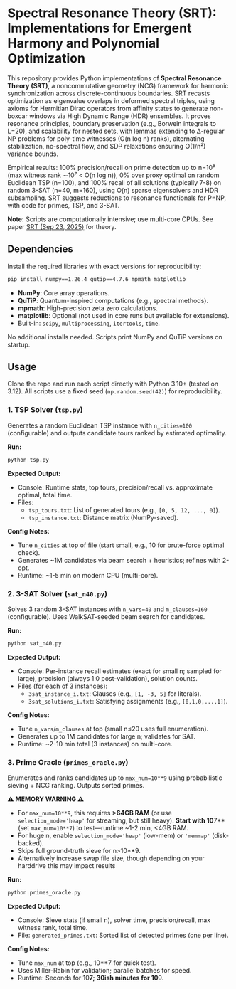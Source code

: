 # Spectral Resonance Theory (SRT): Implementations for Emergent Harmony and Polynomial Optimization

This repository provides Python implementations of **Spectral Resonance Theory (SRT)**, a noncommutative geometry (NCG) framework for harmonic synchronization across discrete-continuous boundaries. SRT recasts optimization as eigenvalue overlaps in deformed spectral triples, using axioms for Hermitian Dirac operators from affinity states to generate non-boxcar windows via High Dynamic Range (HDR) ensembles. It proves resonance principles, boundary preservation (e.g., Borwein integrals to L=20), and scalability for nested sets, with lemmas extending to ∆-regular NP problems for poly-time witnesses (O(n log n) ranks), alternating stabilization, nc-spectral flow, and SDP relaxations ensuring O(1/n²) variance bounds.

Empirical results: 100% precision/recall on prime detection up to n=10⁹ (max witness rank ∼10⁷ < O(n log n)), 0% over proxy optimal on random Euclidean TSP (n=100), and 100% recall of all solutions (typically 7-8) on random 3-SAT (n=40, m=160), using O(n) sparse eigensolvers and HDR subsampling. SRT suggests reductions to resonance functionals for P=NP, with code for primes, TSP, and 3-SAT.

**Note:** Scripts are computationally intensive; use multi-core CPUs. See paper [SRT (Sep 23, 2025)](srt.pdf) for theory.

## Dependencies

Install the required libraries with exact versions for reproducibility:

```bash
pip install numpy==1.26.4 qutip==4.7.6 mpmath matplotlib
```

- **NumPy**: Core array operations.
- **QuTiP**: Quantum-inspired computations (e.g., spectral methods).
- **mpmath**: High-precision zeta zero calculations.
- **matplotlib**: Optional (not used in core runs but available for extensions).
- Built-in: `scipy`, `multiprocessing`, `itertools`, `time`.

No additional installs needed. Scripts print NumPy and QuTiP versions on startup.

## Usage

Clone the repo and run each script directly with Python 3.10+ (tested on 3.12). All scripts use a fixed seed (`np.random.seed(42)`) for reproducibility.

### 1. TSP Solver (`tsp.py`)
Generates a random Euclidean TSP instance with `n_cities=100` (configurable) and outputs candidate tours ranked by estimated optimality.

**Run:**
```bash
python tsp.py
```

**Expected Output:**
- Console: Runtime stats, top tours, precision/recall vs. approximate optimal, total time.
- Files:
  - `tsp_tours.txt`: List of generated tours (e.g., `[0, 5, 12, ..., 0]`).
  - `tsp_instance.txt`: Distance matrix (NumPy-saved).

**Config Notes:**
- Tune `n_cities` at top of file (start small, e.g., 10 for brute-force optimal check).
- Generates ~1M candidates via beam search + heuristics; refines with 2-opt.
- Runtime: ~1-5 min on modern CPU (multi-core).

### 2. 3-SAT Solver (`sat_n40.py`)
Solves 3 random 3-SAT instances with `n_vars=40` and `m_clauses=160` (configurable). Uses WalkSAT-seeded beam search for candidates.

**Run:**
```bash
python sat_n40.py
```

**Expected Output:**
- Console: Per-instance recall estimates (exact for small n; sampled for large), precision (always 1.0 post-validation), solution counts.
- Files (for each of 3 instances):
  - `3sat_instance_i.txt`: Clauses (e.g., `[1, -3, 5]` for literals).
  - `3sat_solutions_i.txt`: Satisfying assignments (e.g., `[0,1,0,...,1]`).

**Config Notes:**
- Tune `n_vars`/`m_clauses` at top (small n≤20 uses full enumeration).
- Generates up to 1M candidates for large n; validates for SAT.
- Runtime: ~2-10 min total (3 instances) on multi-core.

### 3. Prime Oracle (`primes_oracle.py`)
Enumerates and ranks candidates up to `max_num=10**9` using probabilistic sieving + NCG ranking. Outputs sorted primes.

**⚠️ MEMORY WARNING ⚠️**
- For `max_num=10**9`, this requires **>64GB RAM** (or use `selection_mode='heap'` for streaming, but still heavy). **Start with 10**7** (set `max_num=10**7`) to test—runtime ~1-2 min, <4GB RAM.
- For huge n, enable `selection_mode='heap'` (low-mem) or `'memmap'` (disk-backed).
- Skips full ground-truth sieve for n>10**9.
- Alternatively increase swap file size, though depending on your harddrive this may impact results

**Run:**
```bash
python primes_oracle.py
```

**Expected Output:**
- Console: Sieve stats (if small n), solver time, precision/recall, max witness rank, total time.
- File: `generated_primes.txt`: Sorted list of detected primes (one per line).

**Config Notes:**
- Tune `max_num` at top (e.g., 10**7 for quick test).
- Uses Miller-Rabin for validation; parallel batches for speed.
- Runtime: Seconds for 10**7; 30ish minutes for 10**9.

